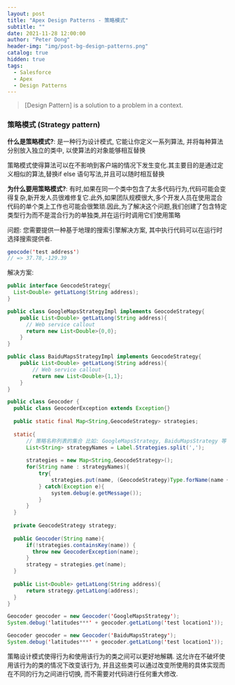 ```yaml
---
layout: post
title: "Apex Design Patterns - 策略模式"
subtitle: ""
date: 2021-11-28 12:00:00
author: "Peter Dong"
header-img: "img/post-bg-design-patterns.png"
catalog: true
hidden: true
tags:
  - Salesforce
  - Apex
  - Design Patterns
---
```


> [Design Pattern] is a solution to a problem in a context.

### 策略模式 (Strategy pattern)

**什么是策略模式?**: 是一种行为设计模式, 它能让你定义一系列算法, 并将每种算法分别放入独立的类中, 以使算法的对象能够相互替换

策略模式使得算法可以在不影响到客户端的情况下发生变化.其主要目的是通过定义相似的算法,替换if else 语句写法,并且可以随时相互替换

**为什么要用策略模式?**: 有时,如果在同一个类中包含了太多代码行为,代码可能会变得复杂,新开发人员很难修复它.此外,如果团队规模很大,多个开发人员在使用混合代码的单个类上工作也可能会很繁琐.因此,为了解决这个问题,我们创建了包含特定类型行为而不是混合行为的单独类,并在运行时调用它们使用策略

问题: 您需要提供一种基于地理的搜索引擎解决方案, 其中执行代码可以在运行时选择搜索提供者.

```java
geocode('test address')
// => 37.78,-129.39
```

解决方案:

```java
public interface GeocodeStrategy{
  List<Double> getLatLong(String address);
}
```

```java
public class GoogleMapsStrategyImpl implements GeocodeStrategy{
    public List<Double> getLatLong(String address){
      // Web service callout
      return new List<Double>{0,0};
    }
}
```

```java
public class BaiduMapsStrategyImpl implements GeocodeStrategy{
    public List<Double> getLatLong(String address){
        // Web service callout
        return new List<Double>{1,1};
    }
}

```

```java
public class Geocoder {
  public class GeocoderException extends Exception{}
  
  public static final Map<String,GeocodeStrategy> strategies;
  
  static{ 
      // 策略名称列表的集合 比如: GoogleMapsStrategy, BaiduMapsStrategy 等
      List<String> strategyNames = Label.Strategies.split(',');
  
      strategies = new Map<String,GeocodeStrategy>();
      for(String name : strategyNames){
          try{
              strategies.put(name, (GeocodeStrategy)Type.forName(name + 'Impl').newInstance());
          } catch(Exception e){ 
              system.debug(e.getMessage());
          } 
      }
  }
  
  private GeocodeStrategy strategy;
  
  public Geocoder(String name){
      if(!strategies.containsKey(name)) {
        throw new GeocoderException(name);
      }
      strategy = strategies.get(name);
  }
  
  public List<Double> getLatLong(String address){
      return strategy.getLatLong(address);
  }
}
```

```java
Geocoder geocoder = new Geocoder('GoogleMapsStrategy'); 
System.debug('latitudes***' + geocoder.getLatLong('test location1'));
```

```java
Geocoder geocoder = new Geocoder('BaiduMapsStrategy'); 
System.debug('latitudes***' + geocoder.getLatLong('test location1'));
```

策略设计模式使得行为和使用该行为的类之间可以更好地解耦. 这允许在不破坏使用该行为的类的情况下改变该行为, 并且这些类可以通过改变所使用的具体实现而在不同的行为之间进行切换, 而不需要对代码进行任何重大修改.



